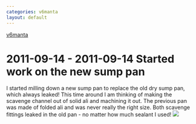 ```yaml
---
categories: v6manta
layout: default
---
```


[v6manta](/v6manta)

# 2011-09-14 - 2011-09-14 Started work on the new sump pan
I started milling down a new sump pan to replace the old dry sump pan, which always leaked! This time around I am thinking of making the scavenge channel out of solid ali and machining it out. The previous pan was made of folded ali and was never really the right size. Both scavenge fittings leaked in the old pan - no matter how much sealant I used!
  ![](/img/v6manta/manta0473.jpg)  
